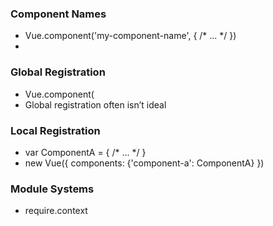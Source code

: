 ### Component Names
- Vue.component('my-component-name', { /* ... */ })
- <my-component-name></my-component-name>

### Global Registration
- Vue.component(
- Global registration often isn’t ideal

### Local Registration
- var ComponentA = { /* ... */ }
- new Vue({ components: {'component-a': ComponentA} })

### Module Systems
- require.context
